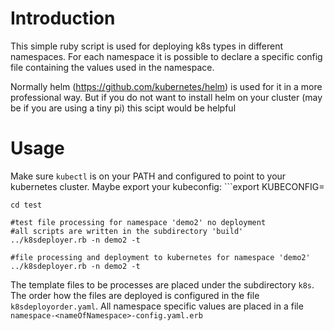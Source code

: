# Introduction
This simple ruby script is used for deploying k8s types in different namespaces.
For each namespace it is possible to declare a specific config file containing 
the values used in the namespace.

Normally helm (https://github.com/kubernetes/helm) is used for it in a more professional way.
But if you do not want to install helm on your cluster (may be if you are using a tiny pi) 
this scipt would be helpful

# Usage
Make sure ```kubectl``` is on your PATH and configured to point to your kubernetes cluster.
Maybe export your kubeconfig: ```export KUBECONFIG=<path to your kubeconfig>
```
cd test

#test file processing for namespace 'demo2' no deployment 
#all scripts are written in the subdirectory 'build'
../k8sdeployer.rb -n demo2 -t

#file processing and deployment to kubernetes for namespace 'demo2' 
../k8sdeployer.rb -n demo2 -t

```
The template files to be processes are placed under the subdirectory ```k8s```.
The order how the files are deployed is configured in the file ```k8sdeployorder.yaml```.
All namespace specific values are placed in a file ```namespace-<nameOfNamespace>-config.yaml.erb```